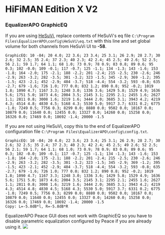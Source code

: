# HiFiMAN Edition X V2
### EqualizerAPO GraphicEQ
If you are using [HeSuVi](https://sourceforge.net/projects/hesuvi/), replace contents of HeSuVi's eq file `C:\Program Files\EqualizerAPO\config\HeSuVi\eq.txt` with this line and set global volume for both channels from HeSuVi UI to **-58**.
```
GraphicEQ: 10 -84; 20 4.0; 22 3.6; 23 3.4; 25 3.1; 26 2.9; 28 2.7; 30 2.6; 32 2.5; 35 2.4; 37 2.3; 40 2.3; 42 2.4; 45 2.5; 49 2.6; 52 2.5; 56 2.1; 59 1.7; 64 1.1; 68 1.0; 73 0.9; 78 0.9; 83 0.8; 89 0.6; 95 0.3; 102 -0.0; 109 -0.1; 117 -0.7; 125 -1.1; 134 -1.3; 143 -1.6; 153 -1.8; 164 -2.0; 175 -2.1; 188 -2.2; 201 -2.4; 215 -2.5; 230 -2.6; 246 -2.9; 263 -3.2; 282 -3.5; 301 -3.2; 323 -1.5; 345 -2.9; 369 -1.2; 395 -1.5; 423 -2.1; 452 -2.9; 484 -3.7; 518 -4.4; 554 -3.2; 593 -0.8; 635 -2.7; 679 -1.6; 726 1.0; 777 0.0; 832 1.2; 890 0.8; 952 -0.2; 1019 1.8; 1090 4.7; 1167 3.3; 1248 3.0; 1336 3.6; 1429 5.8; 1529 4.9; 1636 5.6; 1751 5.0; 1873 4.6; 2004 3.5; 2145 3.1; 2295 2.1; 2455 1.6; 2627 1.1; 2811 0.8; 3008 1.6; 3219 1.6; 3444 2.0; 3685 3.1; 3943 4.2; 4219 4.3; 4514 4.8; 4830 4.5; 5168 4.3; 5530 5.0; 5917 3.7; 6331 0.2; 6775 -1.0; 7249 0.5; 7756 0.3; 8299 0.0; 8880 0.0; 9502 0.0; 10167 0.0; 10879 0.0; 11640 0.0; 12455 0.0; 13327 0.0; 14260 0.0; 15258 0.0; 16326 0.0; 17469 0.0; 18692 -1.4; 20000 -1.5
```
If you are not using HeSuVi, copy this to the end of EqualizerAPO configuration file `C:\Program Files\EqualizerAPO\config\config.txt`.
```
GraphicEQ: 10 -84; 20 4.0; 22 3.6; 23 3.4; 25 3.1; 26 2.9; 28 2.7; 30 2.6; 32 2.5; 35 2.4; 37 2.3; 40 2.3; 42 2.4; 45 2.5; 49 2.6; 52 2.5; 56 2.1; 59 1.7; 64 1.1; 68 1.0; 73 0.9; 78 0.9; 83 0.8; 89 0.6; 95 0.3; 102 -0.0; 109 -0.1; 117 -0.7; 125 -1.1; 134 -1.3; 143 -1.6; 153 -1.8; 164 -2.0; 175 -2.1; 188 -2.2; 201 -2.4; 215 -2.5; 230 -2.6; 246 -2.9; 263 -3.2; 282 -3.5; 301 -3.2; 323 -1.5; 345 -2.9; 369 -1.2; 395 -1.5; 423 -2.1; 452 -2.9; 484 -3.7; 518 -4.4; 554 -3.2; 593 -0.8; 635 -2.7; 679 -1.6; 726 1.0; 777 0.0; 832 1.2; 890 0.8; 952 -0.2; 1019 1.8; 1090 4.7; 1167 3.3; 1248 3.0; 1336 3.6; 1429 5.8; 1529 4.9; 1636 5.6; 1751 5.0; 1873 4.6; 2004 3.5; 2145 3.1; 2295 2.1; 2455 1.6; 2627 1.1; 2811 0.8; 3008 1.6; 3219 1.6; 3444 2.0; 3685 3.1; 3943 4.2; 4219 4.3; 4514 4.8; 4830 4.5; 5168 4.3; 5530 5.0; 5917 3.7; 6331 0.2; 6775 -1.0; 7249 0.5; 7756 0.3; 8299 0.0; 8880 0.0; 9502 0.0; 10167 0.0; 10879 0.0; 11640 0.0; 12455 0.0; 13327 0.0; 14260 0.0; 15258 0.0; 16326 0.0; 17469 0.0; 18692 -1.4; 20000 -1.5
Copy: L=-5.8dB*l, R=-5.8dB*R
```
EqualizerAPO Peace GUI does not work with GraphicEQ so you have to disable parametric equalization configured by Peace if you are already using it.
![](https://raw.githubusercontent.com/jaakkopasanen/AutoEq/master/results/Innerfidelity%202017/innerfidelity/onear/HiFiMAN%20Edition%20X%20V2/HiFiMAN%20Edition%20X%20V2.png)
